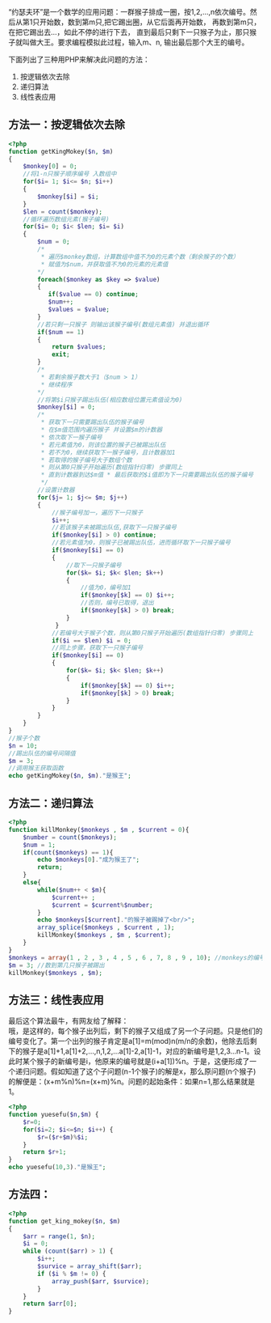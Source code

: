 “约瑟夫环”是一个数学的应用问题：一群猴子排成一圈，按1,2,…,n依次编号。然后从第1只开始数，数到第m只,把它踢出圈，从它后面再开始数， 再数到第m只，在把它踢出去…，如此不停的进行下去， 直到最后只剩下一只猴子为止，那只猴子就叫做大王。要求编程模拟此过程，输入m、n, 输出最后那个大王的编号。

下面列出了三种用PHP来解决此问题的方法：

1. 按逻辑依次去除
1. 递归算法
1. 线性表应用

## 方法一：按逻辑依次去除

    
```php
<?php
function getKingMokey($n, $m)
{
    $monkey[0] = 0;
    //将1-n只猴子顺序编号 入数组中
    for($i= 1; $i<= $n; $i++) 
    { 
        $monkey[$i] = $i;
    }
    $len = count($monkey);
    //循环遍历数组元素(猴子编号)
    for($i= 0; $i< $len; $i= $i)
    {
        $num = 0;
        /*
         * 遍历$monkey数组，计算数组中值不为0的元素个数（剩余猴子的个数）
         * 赋值为$num，并获取值不为0的元素的元素值
        */
        foreach($monkey as $key => $value) 
        { 
           if($value == 0) continue; 
           $num++; 
           $values = $value; 
        }
        //若只剩一只猴子 则输出该猴子编号(数组元素值) 并退出循环 
        if($num == 1) 
        { 
            return $values;
            exit; 
        }
        /* 
         * 若剩余猴子数大于1（$num > 1） 
         * 继续程序 
        */
        //将第$i只猴子踢出队伍(相应数组位置元素值设为0) 
        $monkey[$i] = 0;
        /*
         * 获取下一只需要踢出队伍的猴子编号
         * 在$m值范围内遍历猴子 并设置$m的计数器
         * 依次取下一猴子编号
         * 若元素值为0，则该位置的猴子已被踢出队伍
         * 若不为0，继续获取下一猴子编号，且计数器加1
         * 若取得的猴子编号大于数组个数
         * 则从第0只猴子开始遍历(数组指针归零) 步骤同上
         * 直到计数器到达$m值 * 最后获取的$i值即为下一只需要踢出队伍的猴子编号
         */
        //设置计数器 
        for($j= 1; $j<= $m; $j++) 
        { 
            //猴子编号加一，遍历下一只猴子 
            $i++;
            //若该猴子未被踢出队伍,获取下一只猴子编号 
            if($monkey[$i] > 0) continue;
            //若元素值为0，则猴子已被踢出队伍，进而循环取下一只猴子编号 
            if($monkey[$i] == 0) 
            { 
                //取下一只猴子编号 
                for($k= $i; $k< $len; $k++)
                { 
                    //值为0，编号加1 
                    if($monkey[$k] == 0) $i++;
                    //否则，编号已取得，退出 
                    if($monkey[$k] > 0) break;
                } 
             }
            //若编号大于猴子个数，则从第0只猴子开始遍历(数组指针归零) 步骤同上 
            if($i == $len) $i = 0;
            //同上步骤，获取下一只猴子编号
            if($monkey[$i] == 0) 
            { 
                for($k= $i; $k< $len; $k++) 
                {
                    if($monkey[$k] == 0) $i++;
                    if($monkey[$k] > 0) break;
                } 
            } 
        }
    }
}
//猴子个数 
$n = 10;
//踢出队伍的编号间隔值 
$m = 3;
//调用猴王获取函数
echo getKingMokey($n, $m)."是猴王";
```

## 方法二：递归算法

    
```php
<?php
function killMonkey($monkeys , $m , $current = 0){
    $number = count($monkeys);
    $num = 1;
    if(count($monkeys) == 1){
        echo $monkeys[0]."成为猴王了";
        return;
    }
    else{
        while($num++ < $m){
            $current++ ;
            $current = $current%$number;
        }
        echo $monkeys[$current]."的猴子被踢掉了<br/>";
        array_splice($monkeys , $current , 1);
        killMonkey($monkeys , $m , $current);
    }
}
$monkeys = array(1 , 2 , 3 , 4 , 5 , 6 , 7, 8 , 9 , 10); //monkeys的编号
$m = 3; //数到第几只猴子被踢出
killMonkey($monkeys , $m);
```
## 方法三：线性表应用

最后这个算法最牛，有网友给了解释：  
哦，是这样的，每个猴子出列后，剩下的猴子又组成了另一个子问题。只是他们的编号变化了。第一个出列的猴子肯定是a[1]=m(mod)n(m/n的余数)，他除去后剩下的猴子是a[1]+1,a[1]+2,…,n,1,2,…a[1]-2,a[1]-1，对应的新编号是1,2,3…n-1。设此时某个猴子的新编号是i，他原来的编号就是(i+a[1])%n。于是，这便形成了一个递归问题。假如知道了这个子问题(n-1个猴子)的解是x，那么原问题(n个猴子)的解便是：(x+m%n)%n=(x+m)%n。问题的起始条件：如果n=1,那么结果就是1。

    
```php
<?php
function yuesefu($n,$m) {
    $r=0;
    for($i=2; $i<=$n; $i++) {
        $r=($r+$m)%$i;
    }
    return $r+1;
}
echo yuesefu(10,3)."是猴王";
```

## 方法四：
```php
<?php
function get_king_mokey($n, $m) 
{
    $arr = range(1, $n);
    $i = 0;
    while (count($arr) > 1) {
        $i++;
        $survice = array_shift($arr);
        if ($i % $m != 0) {
            array_push($arr, $survice);
        }
    }
    return $arr[0];
}
```
